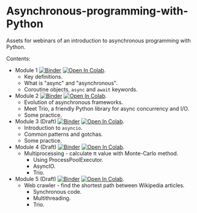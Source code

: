 # Asynchronous-programming-with-Python
Assets for webinars of an introduction to asynchronous
programming with Python.

Contents:

* Module 1
  [![Binder](https://mybinder.org/badge_logo.svg)](https://mybinder.org/v2/gh/o-fedorov/Asynchronous-programming-with-Python/main?filepath=notebooks%2FModule1-Asynchronous-programming-with-Python.ipynb)
  [![Open In Colab](https://colab.research.google.com/assets/colab-badge.svg)](https://colab.research.google.com/github/o-fedorov/Asynchronous-programming-with-Python/blob/main/notebooks/Module1-Asynchronous-programming-with-Python.ipynb).
  * Key definitions.
  * What is "async" and "asynchronous".
  * Coroutine objects, `async` and `await` keywords.
* Module 2
  [![Binder](https://mybinder.org/badge_logo.svg)](https://mybinder.org/v2/gh/o-fedorov/Asynchronous-programming-with-Python/main?filepath=notebooks%2FModule2-Asynchronous-programming-with-Python.ipynb)
  [![Open In Colab](https://colab.research.google.com/assets/colab-badge.svg)](https://colab.research.google.com/github/o-fedorov/Asynchronous-programming-with-Python/blob/main/notebooks/Module2-Asynchronous-programming-with-Python.ipynb).
  * Evolution of asynchronous frameworks.
  * Meet Trio, a friendly Python library for async concurrency and I/O.
  * Some practice.
* Module 3 (Draft)
  [![Binder](https://mybinder.org/badge_logo.svg)](https://mybinder.org/v2/gh/o-fedorov/Asynchronous-programming-with-Python/main?filepath=notebooks%2FModule3-Asynchronous-programming-with-Python.ipynb)
  [![Open In Colab](https://colab.research.google.com/assets/colab-badge.svg)](https://colab.research.google.com/github/o-fedorov/Asynchronous-programming-with-Python/blob/main/notebooks/Module3-Asynchronous-programming-with-Python.ipynb).
  * Introduction to `asyncio`.
  * Common patterns and gotchas.
  * Some practice.
* Module 4 (Draft)
  [![Binder](https://mybinder.org/badge_logo.svg)](https://mybinder.org/v2/gh/o-fedorov/Asynchronous-programming-with-Python/main?filepath=notebooks%2FModule5-Asynchronous-programming-with-Python.ipynb)
  [![Open In Colab](https://colab.research.google.com/assets/colab-badge.svg)](https://colab.research.google.com/github/o-fedorov/Asynchronous-programming-with-Python/blob/main/notebooks/Module5-Asynchronous-programming-with-Python.ipynb).
  * Multiprocessing - calculate π value with Monte-Carlo method.
    * Using ProcessPoolExecutor.
    * AsyncIO.
    * Trio.
* Module 5 (Draft)
  [![Binder](https://mybinder.org/badge_logo.svg)](https://mybinder.org/v2/gh/o-fedorov/Asynchronous-programming-with-Python/main?filepath=notebooks%2FModule4-Asynchronous-programming-with-Python.ipynb)
  [![Open In Colab](https://colab.research.google.com/assets/colab-badge.svg)](https://colab.research.google.com/github/o-fedorov/Asynchronous-programming-with-Python/blob/main/notebooks/Module4-Asynchronous-programming-with-Python.ipynb).
  * Web crawler - find the shortest path between Wikipedia articles.
    * Synchronous code.
    * Multithreading.
    * Trio.
